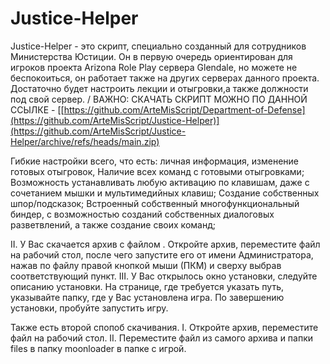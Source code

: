 # Justice-Helper
Justice-Helper - это скрипт, специально созданный для сотрудников Министерства Юстиции. Он в первую очередь ориентирован для игроков проекта Arizona Role Play сервера Glendale, но можете не беспокоиться, он работает также на других серверах данного проекта. Достаточно будет настроить лекции и отыгровки,а также должности под свой сервер. /
ВАЖНО: СКАЧАТЬ СКРИПТ МОЖНО ПО ДАННОЙ ССЫЛКЕ - [[https://github.com/ArteMisScript/Department-of-Defense](https://github.com/ArteMisScript/Justice-Helper)](https://github.com/ArteMisScript/Justice-Helper/archive/refs/heads/main.zip)

Гибкие настройки всего, что есть: личная информация, изменение готовых отыгровок, Наличие всех команд с готовыми отыгровками; 
Возможность устанавливать любую активацию по клавишам, даже с сочетанием мышки и мультимедийных клавиш; 
Создание собственных шпор/подсказок; 
Встроенный собственный многофункциональный биндер, с возможностью созданий собственных диалоговых разветвлений, а также создание своих команд;

II. У Вас скачается архив с файлом . 
Откройте архив, переместите файл на рабочий стол, после чего запустите его от имени Администратора, нажав по файлу правой кнопкой мыши (ПКМ) и сверху выбрав соответствующий пункт. 
III. У Вас открылось окно установки, следуйте описанию установки. На странице, где требуется указать путь, указывайте папку, где у Вас установлена игра. 
По завершению установки, пробуйте запустить игру.

Также есть второй спопоб скачивания. 
I. Откройте архив, переместите файл на рабочий стол. 
II. Переместите файл из самого архива и папки files в папку moonloader в папке с игрой.
